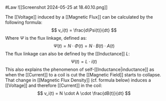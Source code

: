 #Law 
![[Screenshot 2024-05-25 at 18.40.10.png]]

The [[Voltage]] induced by a [[Magnetic Flux]] can be calculated by the following formula: 
$$
v_i(t) = \frac{d\Psi(t)}{dt}
$$
Where $\Psi$ is the flux linkage, defined as: 
$$
\Psi(t) = N \cdot \Phi(t) = N \cdot B(t) \cdot A(t)
$$
The flux linkage can also be defined by the [[Inductance]] $L$:
$$
\Psi(t) = L \cdot i(t)
$$
This also explains the phenomenon of self-[[Inductance|inductance]] as when the [[Current]] to a coil is cut the [[Magnetic Field]] starts to collapse. That change in [[Magnetic Flux Density]] (cf. formula below) induces a [[Voltage]] and therefore [[Current]] in the coil: 
$$
v_i(t) = N \cdot A \cdot \frac{dB(t)}{dt}
$$
